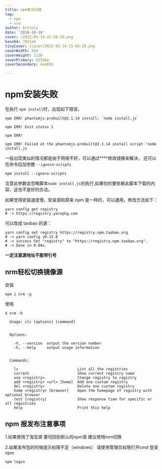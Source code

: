 ```yaml
---
title: npm常见问题
tag:
  - npm
  - nrm
author: Artiely
date: '2018-10-10'
cover: /2022-05-14-21-56-29.png
base64: 70d1a4
tinyCover: /cover/2022-05-14-21-56-29.png
coverWidth: 564
coverHeight: 1110
coverPrimary: 51596e
coverSecondary: aea691

---
```


# npm安装失败

在执行 `npm install`时，出现如下错误，

```shell
npm ERR! phantomjs-prebuilt@2.1.14 install: `node install.js`

npm ERR! Exit status 1

npm ERR!

npm ERR! Failed at the phantomjs-prebuilt@2.1.14 install script 'node install.js
```

一般出现类似的情况都是由于网络不好，可以通过****修改镜像来解决，
还可以在命令后加参数 `--ignore-scripts`

```shell
npm install --ignore-scripts
```

注意此参数会忽略脚本`node install.js`的执行,如果你的要依赖此脚本下载的内容，这也不是好的办法。


如果觉得安装速度慢，安装源和原来 npm 是一样的，可以通用，修改方法如下：

```shell
yarn config get registry
# -> https://registry.yarnpkg.com
```

可以改成 taobao 的源：

```shell
yarn config set registry https://registry.npm.taobao.org
# -> yarn config v0.15.0
# -> success Set "registry" to "https://registry.npm.taobao.org".
# -> Done in 0.04s.
```

**一定注意源地址不能带引号**

## nrm轻松切换镜像源

安装

```shell
npm i nrm -g
```

使用

```shell
$ nrm -h

  Usage: cli [options] [command]


  Options:

    -V, --version  output the version number
    -h, --help     output usage information


  Commands:

    ls                           List all the registries
    current                      Show current registry name
    use <registry>               Change registry to registry
    add <registry> <url> [home]  Add one custom registry
    del <registry>               Delete one custom registry
    home <registry> [browser]    Open the homepage of registry with optional browser
    test [registry]              Show response time for specific or all registries
    help                         Print this help
```

## npm 报发布注意事项

1.如果使用了淘宝源 要切回到默认的npm源 建议使用mrn切换

2.如果发布包的时候提示权限不足（windows） 请使用管理员权限打开cmd 登录npm

```shell
npm login
```
